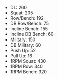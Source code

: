 * DL: 260
*  Squat: 205
*  Row/Bench: 192
*  DB Row/Bench: 75
*  Incline Bench: 155
*  Incline DB Bench: 60
*  Military: 150
*  DB Military: 60
*  Push Up: 52
*  Pull Up: 16
*  1RPM Squat: 430
*  1RPM Row: 340
*  1RPM Bench: 320
